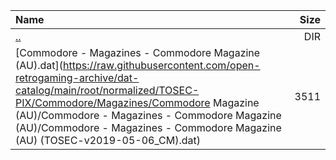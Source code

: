 |Name|Size|
|:---|---:|
|[..](../index.html)|DIR|
|[Commodore - Magazines - Commodore Magazine (AU).dat](https://raw.githubusercontent.com/open-retrogaming-archive/dat-catalog/main/root/normalized/TOSEC-PIX/Commodore/Magazines/Commodore Magazine (AU)/Commodore - Magazines - Commodore Magazine (AU)/Commodore - Magazines - Commodore Magazine (AU) (TOSEC-v2019-05-06_CM).dat)|3511|
